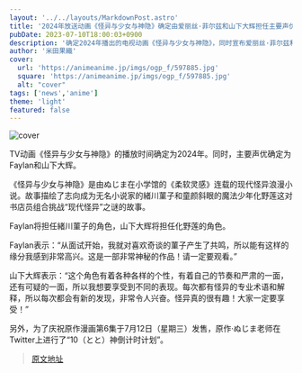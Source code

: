 ```yaml
---
layout: '../../layouts/MarkdownPost.astro'
title: '2024年放送动画《怪异与少女与神隐》确定由爱丽丝·菲尔兹和山下大辉担任主要声优'
pubDate: 2023-07-10T18:00:03+0900
description: '确定2024年播出的电视动画《怪异与少女与神隐》，同时宣布爱丽丝·菲尔兹和山下大辉将担任主要声优。'
author: '米田果織'
cover:
  url: 'https://animeanime.jp/imgs/ogp_f/597885.jpg'
  square: 'https://animeanime.jp/imgs/ogp_f/597885.jpg'
  alt: "cover"
tags: ['news','anime']
theme: 'light'
featured: false
---
```


![cover](https://animeanime.jp/imgs/ogp_f/597885.jpg)

TV动画《怪异与少女与神隐》的播放时间确定为2024年。同时，主要声优确定为Faylan和山下大辉。

《怪异与少女与神隐》是由ぬじま在小学馆的《柔软灵感》连载的现代怪异浪漫小说。故事描绘了志向成为无名小说家的緒川菫子和童颜斜眼的魔法少年化野莲这对书店员组合挑战“现代怪异”之谜的故事。

Faylan将担任緒川菫子的角色，山下大辉将担任化野莲的角色。

Faylan表示：“从面试开始，我就对喜欢奇谈的菫子产生了共鸣，所以能有这样的缘分我感到非常高兴。这是一部非常神秘的作品！请一定要观看。”

山下大辉表示：“这个角色有着各种各样的个性，有着自己的节奏和严肃的一面，还有可疑的一面，所以我想要享受到不同的表现。每次都有怪异的专业术语和解释，所以每次都会有新的发现，非常令人兴奋。怪异真的很有趣！大家一定要享受！”

另外，为了庆祝原作漫画第6集于7月12日（星期三）发售，原作·ぬじま老师在Twitter上进行了“10（とと）神倒计时计划”。

>[原文地址](https://animeanime.jp/article/2023/07/10/78502.html)  